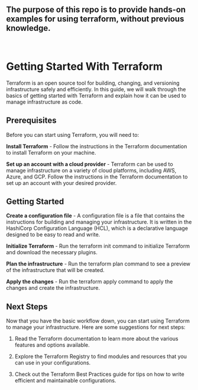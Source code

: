 ## The purpose of this repo is to provide hands-on examples for using terraform, without previous knowledge.

<br>

# Getting Started With Terraform
Terraform is an open source tool for building, changing, and versioning infrastructure safely and efficiently. In this guide, we will walk through the basics of getting started with Terraform and explain how it can be used to manage infrastructure as code.

## Prerequisites
Before you can start using Terraform, you will need to:

**Install Terraform** - Follow the instructions in the Terraform documentation to install Terraform on your machine.

**Set up an account with a cloud provider** - Terraform can be used to manage infrastructure on a variety of cloud platforms, including AWS, Azure, and GCP. Follow the instructions in the Terraform documentation to set up an account with your desired provider.

## Getting Started
**Create a configuration file** - A configuration file is a file that contains the instructions for building and managing your infrastructure. It is written in the HashiCorp Configuration Language (HCL), which is a declarative language designed to be easy to read and write.

**Initialize Terraform** - Run the terraform init command to initialize Terraform and download the necessary plugins.

**Plan the infrastructure** - Run the terraform plan command to see a preview of the infrastructure that will be created.

**Apply the changes** - Run the terraform apply command to apply the changes and create the infrastructure.

## Next Steps
Now that you have the basic workflow down, you can start using Terraform to manage your infrastructure. Here are some suggestions for next steps:

1. Read the Terraform documentation to learn more about the various features and options available.

2. Explore the Terraform Registry to find modules and resources that you can use in your configurations.

3. Check out the Terraform Best Practices guide for tips on how to write efficient and maintainable configurations.

